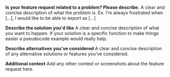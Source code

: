 **Is your feature request related to a problem? Please describe.**
A clear and concise description of what the problem is. Ex. I'm always frustrated when [...], I would like to be able to export as [...]

**Describe the solution you'd like**
A clear and concise description of what you want to happen.
If your solution is a specific function to make things easier a pseudocode example would really help.

**Describe alternatives you've considered**
A clear and concise description of any alternative solutions or features you've considered.

**Additional context**
Add any other context or screenshots about the feature request here.
